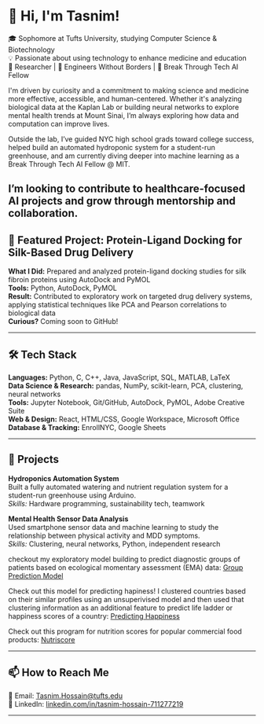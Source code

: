 

# 👋 Hi, I'm Tasnim!

🎓 Sophomore at Tufts University, studying Computer Science & Biotechnology  
💡 Passionate about using technology to enhance medicine and education  
🔬 Researcher | 🌱 Engineers Without Borders | 🤖 Break Through Tech AI Fellow  

I'm driven by curiosity and a commitment to making science and medicine more effective, accessible, and human-centered. Whether it's analyzing biological data at the Kaplan Lab or building neural networks to explore mental health trends at Mount Sinai, I’m always exploring how data and computation can improve lives.

Outside the lab, I’ve guided NYC high school grads toward college success, helped build an automated hydroponic system for a student-run greenhouse, and am currently diving deeper into machine learning as a Break Through Tech AI Fellow @ MIT.  

I’m looking to contribute to healthcare-focused AI projects and grow through mentorship and collaboration.
---

## 🎯 Featured Project: Protein-Ligand Docking for Silk-Based Drug Delivery  
**What I Did:** Prepared and analyzed protein-ligand docking studies for silk fibroin proteins using AutoDock and PyMOL  
**Tools:** Python, AutoDock, PyMOL  
**Result:** Contributed to exploratory work on targeted drug delivery systems, applying statistical techniques like PCA and Pearson correlations to biological data  
**Curious?** Coming soon to GitHub!

---

## 🛠 Tech Stack
**Languages:** Python, C, C++, Java, JavaScript, SQL, MATLAB, LaTeX  
**Data Science & Research:** pandas, NumPy, scikit-learn, PCA, clustering, neural networks  
**Tools:** Jupyter Notebook, Git/GitHub, AutoDock, PyMOL, Adobe Creative Suite  
**Web & Design:** React, HTML/CSS, Google Workspace, Microsoft Office  
**Database & Tracking:** EnrollNYC, Google Sheets  

---

## 🚀 Projects

**Hydroponics Automation System**  
Built a fully automated watering and nutrient regulation system for a student-run greenhouse using Arduino.  
*Skills:* Hardware programming, sustainability tech, teamwork  

**Mental Health Sensor Data Analysis**  
Used smartphone sensor data and machine learning to study the relationship between physical activity and MDD symptoms.  
*Skills:* Clustering, neural networks, Python, independent research  

checkout my exploratory model building to predict diagnostic groups of patients based on ecological momentary assessment (EMA) data: [Group Prediction Model](https://github.com/tasnim13/diagnostic_group_prediction_model)

Check out this model for predicting hapiness! I clustered countries based on their similar profiles using an unsuperivised model and then used that clustering information as an additional feature to predict life ladder or happiness scores of a country: [Predicting Happiness](https://github.com/tasnim13/Happiness_Predictor)

Check out this program for nutrition scores for popular commercial food products: [Nutriscore](https://github.com/tasnim13/nutriscore)

---

## 📫 How to Reach Me

📧 Email: [Tasnim.Hossain@tufts.edu](mailto:Tasnim.Hossain@tufts.edu)  
💼 LinkedIn: [linkedin.com/in/tasnim-hossain-711277219](https://linkedin.com/in/tasnim-hossain-711277219)  

---
